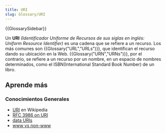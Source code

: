 ```yaml
---
title: URI
slug: Glossary/URI
---
```


{{GlossarySidebar}}

Un **URI** _(Identificador Uniforme de Recursos de sus siglas en inglés: Uniform Resource Identifier)_ es una cadena que se refiere a un recurso. Los más comunes son {{Glossary("URL","URLs")}}, que identifican el recurso dando su ubicación en la Web. {{Glossary("URN","URNs")}}, por el contrario, se refiere a un recurso por un nombre, en un espacio de nombres determinados, como el ISBN(International Standard Book Number) de un libro.

## Aprende más

### Conocimientos Generales

- [URI](https://es.wikipedia.org/wiki/URI) en Wikipedia
- [RFC 3986 on URI](https://tools.ietf.org/html/rfc3986)
- [data URIs](/es/docs/Web/URI/Schemes/data)
- [www vs non-www](/es/docs/Web/URI/Authority/Choosing_between_www_and_non-www_URLs)
